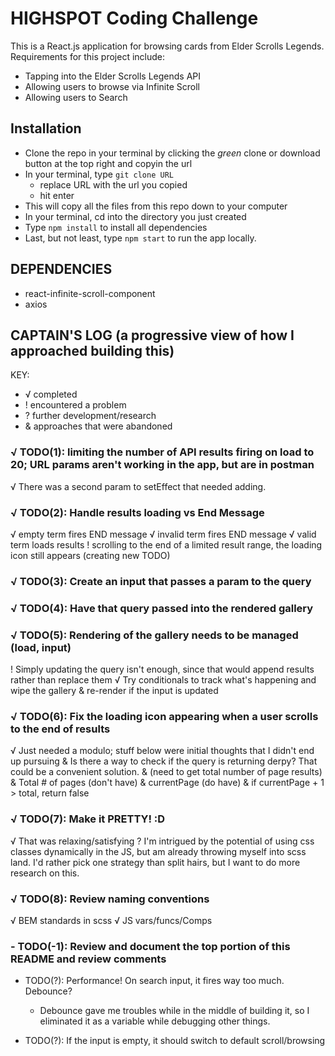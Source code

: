 # HIGHSPOT Coding Challenge

This is a React.js application for browsing cards from Elder Scrolls Legends. Requirements for this project include:

- Tapping into the Elder Scrolls Legends API
- Allowing users to browse via Infinite Scroll
- Allowing users to Search

## Installation
- Clone the repo in your terminal by clicking the _green_ clone or download button at the top right and copyin the url
- In your terminal, type ```git clone URL```
  - replace URL with the url you copied
  - hit enter
- This will copy all the files from this repo down to your computer
- In your terminal, cd into the directory you just created
- Type ```npm install``` to install all dependencies
- Last, but not least, type ```npm start``` to run the app locally.

## DEPENDENCIES
- react-infinite-scroll-component
- axios

## CAPTAIN'S LOG (a progressive view of how I approached building this)
KEY:
- √ completed
- ! encountered a problem
- ? further development/research
- & approaches that were abandoned

### √ TODO(1): limiting the number of API results firing on load to 20; URL params aren't working in the app, but are in postman
  √ There was a second param to setEffect that needed adding.

### √ TODO(2): Handle results loading vs End Message
  √ empty term fires END message 
  √ invalid term fires END message
  √ valid term loads results
  ! scrolling to the end of a limited result range, the loading icon still appears (creating new TODO)

### √ TODO(3): Create an input that passes a param to the query

### √ TODO(4): Have that query passed into the rendered gallery

### √ TODO(5): Rendering of the gallery needs to be managed (load, input)
  ! Simply updating the query isn't enough, since that would append results rather than replace them
    √ Try conditionals to track what's happening and wipe the gallery & re-render if the input is updated

### √ TODO(6): Fix the loading icon appearing when a user scrolls to the end of results
  √ Just needed a modulo; stuff below were initial thoughts that I didn't end up pursuing
    & Is there a way to check if the query is returning derpy? That could be a convenient solution.
    & (need to get total number of page results)
      & Total # of pages (don't have)
      & currentPage (do have)
      & if currentPage + 1 > total, return false

### √ TODO(7): Make it PRETTY! :D
  √ That was relaxing/satisfying
  ? I'm intrigued by the potential of using css classes dynamically in the JS, but am already throwing myself into scss land. I'd rather pick one strategy than split hairs, but I want to do more research on this.

### √ TODO(8): Review naming conventions
  √ BEM standards in scss
  √ JS vars/funcs/Comps

### - TODO(-1): Review and document the top portion of this README and review comments



- TODO(?): Performance! On search input, it fires way too much. Debounce?
  - Debounce gave me troubles while in the middle of building it, so I eliminated it as a variable while debugging other things.

- TODO(?): If the input is empty, it should switch to default scroll/browsing


